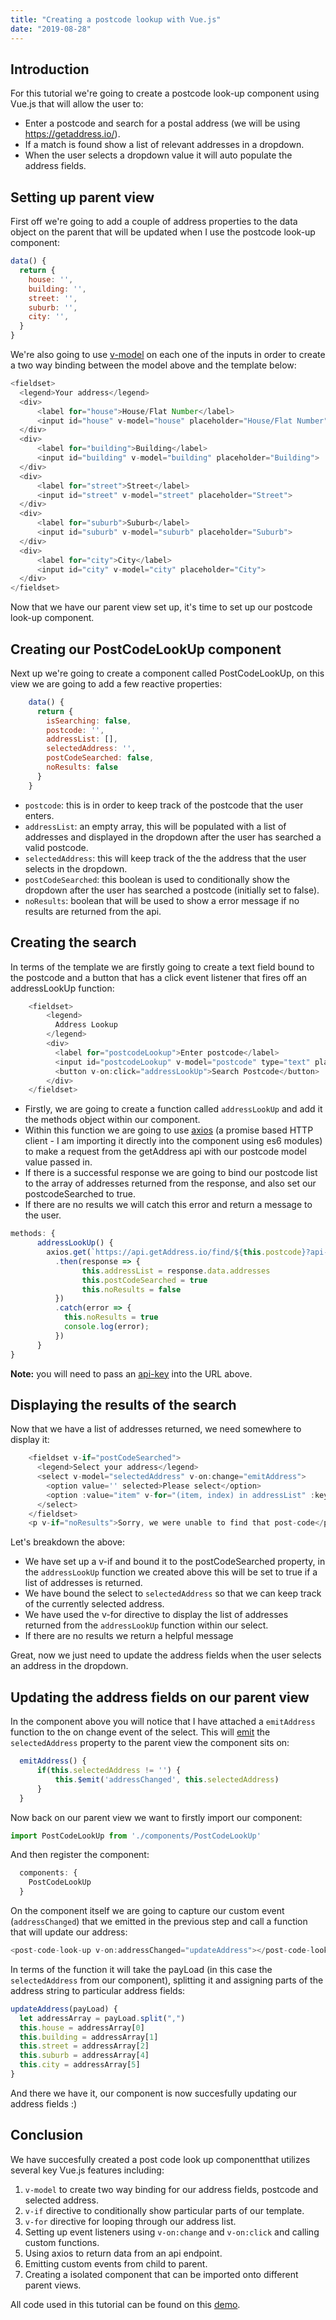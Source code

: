 ```yaml
---
title: "Creating a postcode lookup with Vue.js"
date: "2019-08-28"
---
```


<h2>Introduction</h2>

For this tutorial we're going to create a postcode look-up component using Vue.js that will allow the user to:

- Enter a postcode and search for a postal address (we will be using https://getaddress.io/).
- If a match is found show a list of relevant addresses in a dropdown.
- When the user selects a dropdown value it will auto populate the address fields.

<h2>Setting up parent view</h2>

First off we're going to add a couple of address properties to the data object on the parent that will be updated when I use the postcode look-up component:

```js
data() {
  return {
    house: '',
    building: '',
    street: '',
    suburb: '',
    city: '',
  }
}        
```
We're also going to use <a href="https://vuejs.org/v2/guide/forms.html" target="_blank">v-model</a> on each one of the inputs in order to create a two way binding between the model above and the template below:

```js
<fieldset>
  <legend>Your address</legend>
  <div>
      <label for="house">House/Flat Number</label>
      <input id="house" v-model="house" placeholder="House/Flat Number">
  </div>
  <div>
      <label for="building">Building</label>
      <input id="building" v-model="building" placeholder="Building">
  </div>
  <div>
      <label for="street">Street</label>
      <input id="street" v-model="street" placeholder="Street">
  </div>
  <div>
      <label for="suburb">Suburb</label>
      <input id="suburb" v-model="suburb" placeholder="Suburb">
  </div>
  <div>
      <label for="city">City</label>
      <input id="city" v-model="city" placeholder="City">
  </div>
</fieldset>
```

Now that we have our parent view set up, it's time to set up our postcode look-up component.

<h2>Creating our PostCodeLookUp component</h2>
Next up we're going to create a component called PostCodeLookUp, on this view we are going to add a few reactive properties:

```js
    data() {
      return {
        isSearching: false,
        postcode: '',
        addressList: [],
        selectedAddress: '',
        postCodeSearched: false,
        noResults: false
      }
    }
```

- `postcode`: this is in order to keep track of the postcode that the user enters.
- `addressList`: an empty array, this will be populated with a list of addresses and displayed in the dropdown after the user has searched a valid postcode.
- `selectedAddress`: this will keep track of the the address that the user selects in the dropdown.
- `postCodeSearched`: this boolean is used to conditionally show the dropdown after the user has searched a postcode (initially set to false).
- `noResults`: boolean that will be used to show a error message if no results are returned from the api.

<h2>Creating the search</h2>
In terms of the template we are firstly going to create a text field bound to the postcode and a button that has a click event listener that fires off an addressLookUp function:

```js
    <fieldset>
        <legend>
          Address Lookup
        </legend>
        <div>
          <label for="postcodeLookup">Enter postcode</label>
          <input id="postcodeLookup" v-model="postcode" type="text" placeholder="Enter postcode">
          <button v-on:click="addressLookUp">Search Postcode</button>
        </div>
    </fieldset>
```
- Firstly, we are going to create a function called `addressLookUp` and add it the methods object within our component.
- Within this function we are going to use <a href="https://www.npmjs.com/package/axios" target="_blank">axios</a> (a promise based HTTP client - I am importing it directly into the component using es6 modules) to make a request from the getAddress api with our postcode model value passed in. 
- If there is a successful response we are going to bind our postcode list to the array of addresses returned from the response, and also set our postcodeSearched to true.
- If there are no results we will catch this error and return a message to the user.

```js
methods: {
      addressLookUp() {
        axios.get(`https://api.getAddress.io/find/${this.postcode}?api-key={api-key-here}`)
          .then(response => { 
                this.addressList = response.data.addresses
                this.postCodeSearched = true
                this.noResults = false
          })
          .catch(error => {
            this.noResults = true
            console.log(error);
          })
      }
}
```
**Note:** you will need to pass an <a href="https://getaddress.io/" target="_blank">api-key</a> into the URL above.

<h2>Displaying the results of the search</h2>

Now that we have a list of addresses returned, we need somewhere to display it:

```js
    <fieldset v-if="postCodeSearched">
      <legend>Select your address</legend>
      <select v-model="selectedAddress" v-on:change="emitAddress">
        <option value='' selected>Please select</option>
        <option :value="item" v-for="(item, index) in addressList" :key="index">{{item}}</option>
      </select>
    </fieldset>
    <p v-if="noResults">Sorry, we were unable to find that post-code</p>
```
Let's breakdown the above:

- We have set up a v-if and bound it to the postCodeSearched property, in the `addressLookUp` function we created above this will be set to true if a list of addresses is returned. 
- We have bound the select to `selectedAddress` so that we can keep track of the currently selected address.
- We have used the v-for directive to display the list of addresses returned from the `addressLookUp` function within our select.
- If there are no results we return a helpful message

Great, now we just need to update the address fields when the user selects an address in the dropdown. 

<h2>Updating the address fields on our parent view</h2>

In the component above you will notice that I have attached a `emitAddress` function to the on change event of the select. This will <a href="https://vuejs.org/v2/guide/components-custom-events.html" target="_blank">emit</a> the `selectedAddress` property to the parent view the component sits on:

```js
  emitAddress() {
      if(this.selectedAddress != '') {
          this.$emit('addressChanged', this.selectedAddress)
      }
  }
```
Now back on our parent view we want to firstly import our component:
```js
import PostCodeLookUp from './components/PostCodeLookUp'
```
And then register the component:
```js
  components: {
    PostCodeLookUp
  }
```
On the component itself we are going to capture our custom event (`addressChanged`) that we emitted in the previous step and call a function that will update our address:

```js
<post-code-look-up v-on:addressChanged="updateAddress"></post-code-look-up>
```

In terms of the function it will take the payLoad (in this case the `selectedAddress` from our component), splitting it and assigning parts of the address string to particular address fields:

```js
updateAddress(payLoad) {   
  let addressArray = payLoad.split(",")
  this.house = addressArray[0]
  this.building = addressArray[1]
  this.street = addressArray[2]
  this.suburb = addressArray[4]
  this.city = addressArray[5]
}
```

And there we have it, our component is now succesfully updating our address fields :)

<h2>Conclusion</h2>

We have succesfully created a post code look up componentthat utilizes several key Vue.js features including:

1) `v-model` to create two way binding for our address fields, postcode and selected address.
2) `v-if` directive to conditionally show particular parts of our template.
3) `v-for` directive for looping through our address list.
4) Setting up event listeners using `v-on:change` and `v-on:click` and calling custom functions.
5) Using axios to return data from an api endpoint.
6) Emitting custom events from child to parent.
7) Creating a isolated component that can be imported onto different parent views.

All code used in this tutorial can be found on this <a href="https://github.com/cjloff/vue-post-code-look-up" target="_blank">demo</a>.



